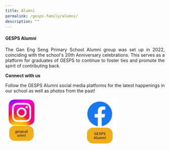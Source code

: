 ```yaml
---
title: Alumni
permalink: /gesps-family/alumni/
description: ""
---
```

#### GESPS Alumni

<p align="justify">The Gan Eng Seng Primary School Alumni group was set up in 2022, coinciding with the school's 20th Anniversary celebrations. This serves as a platform for graduates of GESPS to continue to foster ties and promote the spirit of contributing back.</p>

**Connect with us**

<p align="justify">Follow the GESPS Alumni social media platforms for the latest happenings&nbsp;in our school as well as photos from the  
past!</p>

<p align="center"><a href="https://www.instagram.com/gespsalumni/">
<img style="width:20%" align="left" src="/images/photo1668806084.jpeg">
</a></p>
<p align="center"><a href="https://www.facebook.com/profile.php?id=100084117153720&amp;ref=page_internal">
<img style="width:20%" align="center" src="/images/photo1668806144.jpeg">
</a></p><br clear="left">